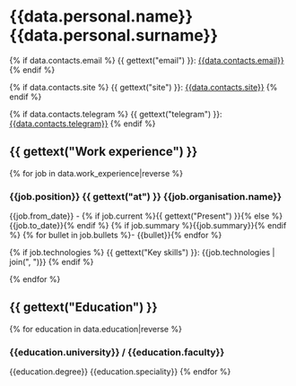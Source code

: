 # {{data.personal.name}} {{data.personal.surname}}

{% if data.contacts.email %}
{{ gettext("email") }}: [{{data.contacts.email}}](mailto:{{data.contacts.email}})
{% endif %}

{% if data.contacts.site %}
{{ gettext("site") }}: [{{data.contacts.site}}]({{data.contacts.site}})
{% endif %}

{% if data.contacts.telegram %}
{{ gettext("telegram") }}: [{{data.contacts.telegram}}](https://t.me/{{data.contacts.telegram}})
{% endif %}

## {{ gettext("Work experience") }}

{% for job in data.work_experience|reverse %}

### {{job.position}} {{ gettext("at") }} {{job.organisation.name}}
{{job.from_date}} - {% if job.current %}{{ gettext("Present") }}{% else %}{{job.to_date}}{% endif %}
{% if job.summary %}{{job.summary}}{% endif %}
{% for bullet in job.bullets %}- {{bullet}}{% endfor %}

{% if job.technologies %}
{{ gettext("Key skills") }}: {{job.technologies | join(", ")}}
{% endif %}

{% endfor %}

## {{ gettext("Education") }}

{% for education in data.education|reverse %}
### {{education.university}} / {{education.faculty}}
{{education.degree}} {{education.speciality}}
{% endfor %}
